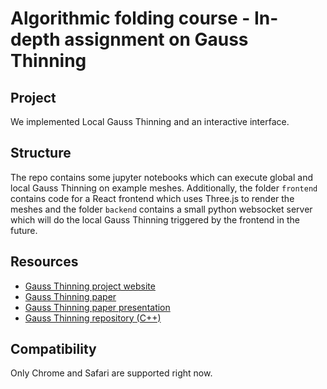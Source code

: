 # Algorithmic folding course - In-depth assignment on Gauss Thinning

## Project

We implemented Local Gauss Thinning and an interactive interface.

## Structure

The repo contains some jupyter notebooks which can execute global and local Gauss Thinning on example meshes.
Additionally, the folder `frontend` contains code for a React frontend which uses Three.js to render the meshes and the folder `backend` contains a small python websocket server which will do the local Gauss Thinning triggered by the frontend in the future.

## Resources

- [Gauss Thinning project website](https://igl.ethz.ch/projects/gauss-thinning/)
- [Gauss Thinning paper](https://igl.ethz.ch/projects/gauss-thinning/GaussThinning_Paper.pdf)
- [Gauss Thinning paper presentation](https://www.youtube.com/watch?v=k0RVs_FKYd4)
- [Gauss Thinning repository (C++)](https://github.com/FloorVerhoeven/DevelopableApproximationViaGaussImageThinning)

## Compatibility

Only Chrome and Safari are supported right now.
